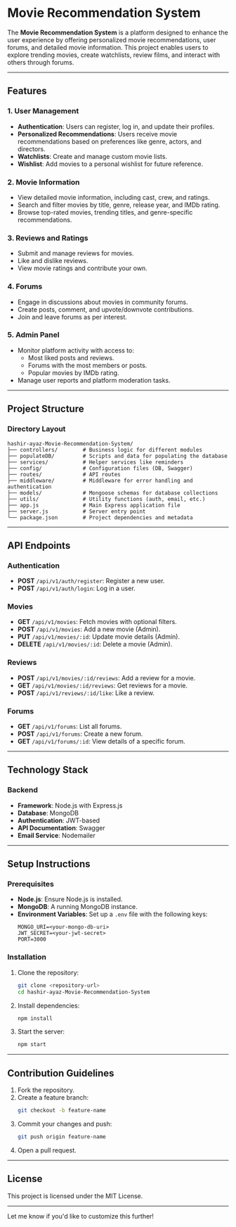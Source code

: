 # Movie Recommendation System

The **Movie Recommendation System** is a platform designed to enhance the user experience by offering personalized movie recommendations, user forums, and detailed movie information. This project enables users to explore trending movies, create watchlists, review films, and interact with others through forums.

---

## Features

### 1. **User Management**
- **Authentication**: Users can register, log in, and update their profiles.
- **Personalized Recommendations**: Users receive movie recommendations based on preferences like genre, actors, and directors.
- **Watchlists**: Create and manage custom movie lists.
- **Wishlist**: Add movies to a personal wishlist for future reference.

### 2. **Movie Information**
- View detailed movie information, including cast, crew, and ratings.
- Search and filter movies by title, genre, release year, and IMDb rating.
- Browse top-rated movies, trending titles, and genre-specific recommendations.

### 3. **Reviews and Ratings**
- Submit and manage reviews for movies.
- Like and dislike reviews.
- View movie ratings and contribute your own.

### 4. **Forums**
- Engage in discussions about movies in community forums.
- Create posts, comment, and upvote/downvote contributions.
- Join and leave forums as per interest.

### 5. **Admin Panel**
- Monitor platform activity with access to:
  - Most liked posts and reviews.
  - Forums with the most members or posts.
  - Popular movies by IMDb rating.
- Manage user reports and platform moderation tasks.

---

## Project Structure

### Directory Layout
```
hashir-ayaz-Movie-Recommendation-System/
├── controllers/        # Business logic for different modules
├── populateDB/         # Scripts and data for populating the database
├── services/           # Helper services like reminders
├── config/             # Configuration files (DB, Swagger)
├── routes/             # API routes
├── middleware/         # Middleware for error handling and authentication
├── models/             # Mongoose schemas for database collections
├── utils/              # Utility functions (auth, email, etc.)
├── app.js              # Main Express application file
├── server.js           # Server entry point
└── package.json        # Project dependencies and metadata
```

---

## API Endpoints

### Authentication
- **POST** `/api/v1/auth/register`: Register a new user.
- **POST** `/api/v1/auth/login`: Log in a user.

### Movies
- **GET** `/api/v1/movies`: Fetch movies with optional filters.
- **POST** `/api/v1/movies`: Add a new movie (Admin).
- **PUT** `/api/v1/movies/:id`: Update movie details (Admin).
- **DELETE** `/api/v1/movies/:id`: Delete a movie (Admin).

### Reviews
- **POST** `/api/v1/movies/:id/reviews`: Add a review for a movie.
- **GET** `/api/v1/movies/:id/reviews`: Get reviews for a movie.
- **POST** `/api/v1/reviews/:id/like`: Like a review.

### Forums
- **GET** `/api/v1/forums`: List all forums.
- **POST** `/api/v1/forums`: Create a new forum.
- **GET** `/api/v1/forums/:id`: View details of a specific forum.

---

## Technology Stack

### Backend
- **Framework**: Node.js with Express.js
- **Database**: MongoDB
- **Authentication**: JWT-based
- **API Documentation**: Swagger
- **Email Service**: Nodemailer

---

## Setup Instructions

### Prerequisites
- **Node.js**: Ensure Node.js is installed.
- **MongoDB**: A running MongoDB instance.
- **Environment Variables**: Set up a `.env` file with the following keys:
  ```
  MONGO_URI=<your-mongo-db-uri>
  JWT_SECRET=<your-jwt-secret>
  PORT=3000
  ```

### Installation
1. Clone the repository:
   ```bash
   git clone <repository-url>
   cd hashir-ayaz-Movie-Recommendation-System
   ```
2. Install dependencies:
   ```bash
   npm install
   ```
3. Start the server:
   ```bash
   npm start
   ```

---

## Contribution Guidelines

1. Fork the repository.
2. Create a feature branch:
   ```bash
   git checkout -b feature-name
   ```
3. Commit your changes and push:
   ```bash
   git push origin feature-name
   ```
4. Open a pull request.

---

## License

This project is licensed under the MIT License.

--- 

Let me know if you'd like to customize this further!
